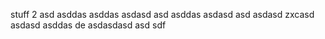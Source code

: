 stuff
 2
asd
asddas
asddas
asdasd
asd
asddas
asdasd
asd
asdasd
zxcasd
asdasd
asddas
de
asdasdasd
asd
sdf
